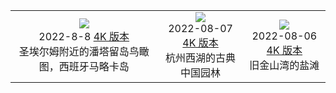 |     |     |     | 
|:---:|:---:|:---:| 
|![](https://cdn.jsdelivr.net/gh/exposir/bing-wallpaper-node@main/./static/圣埃尔姆附近的潘塔留岛鸟瞰图，西班牙马略卡岛preview.jpg)<br> 2022-8-8 [4K 版本](https://cdn.jsdelivr.net/gh/exposir/bing-wallpaper-node@main/./static/圣埃尔姆附近的潘塔留岛鸟瞰图，西班牙马略卡岛4k.jpg) <br> 圣埃尔姆附近的潘塔留岛鸟瞰图，西班牙马略卡岛|![](https://cdn.jsdelivr.net/gh/exposir/bing-wallpaper-node@main/./static/杭州西湖的古典中国园林preview.jpg)<br> 2022-08-07 [4K 版本](https://cdn.jsdelivr.net/gh/exposir/bing-wallpaper-node@main/./static/杭州西湖的古典中国园林4K.jpg) <br> 杭州西湖的古典中国园林|![](https://cdn.jsdelivr.net/gh/exposir/bing-wallpaper-node@main/./static/旧金山湾的盐滩preview.jpeg)<br> 2022-08-06 [4K 版本](https://cdn.jsdelivr.net/gh/exposir/bing-wallpaper-node@main/./static/旧金山湾的盐滩4k.jpg) <br> 旧金山湾的盐滩|
